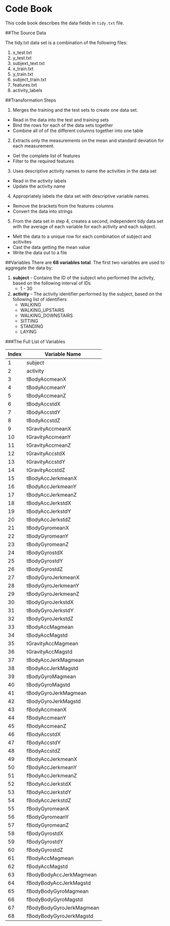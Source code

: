 # Code Book

This code book describes the data fields in `tidy.txt` file.

##The Source Data

The tidy.txt data set is a combination of the following files:

1. x_test.txt
2. y_test.txt
3. subjext_text.txt
4. x_train.txt
5. y_train.txt
6. subject_train.txt
7. features.txt
8. activity_labels

##Transformation Steps
1. Merges the training and the test sets to create one data set.
  * Read in the data into the test and training sets
  * Bind the rows for each of the data sets together
  * Combine all of of the different columns together into one table
2. Extracts only the measurements on the mean and standard deviation for each measurement. 
  * Get the complete list of features
  * Filter to the required features
3. Uses descriptive activity names to name the activities in the data set
  * Read in the activity labels
  * Update the activity name
4. Appropriately labels the data set with descriptive variable names. 
  * Remove the brackets from the features columns
  * Convert the data into strings  
5. From the data set in step 4, creates a second, independent tidy data set with the average of each variable for each activity and each subject.
  * Melt the data to a unique row for each combination of subject and acitivites
  * Cast the data getting the mean value
  * Write the data out to a file

##Variables
There are **68 variables total**. 
The first two variables are used to aggregate the data by:

1. **subject** - Contains the ID of the subject who performed the activity, based on the following interval of IDs 
   - 1 - 30
2. **activity** - The activity identifier performed by the subject, based on the following list of identifiers
   - WALKING
   - WALKING_UPSTAIRS
   - WALKING_DOWNSTAIRS
   - SITTING
   - STANDING
   - LAYING

###The Full List of Variables

Index  | Variable Name
------ | -------------
1|subject
2|activity
3|tBodyAccmeanX
4|tBodyAccmeanY
5|tBodyAccmeanZ
6|tBodyAccstdX
7|tBodyAccstdY
8|tBodyAccstdZ
9|tGravityAccmeanX
10|tGravityAccmeanY
11|tGravityAccmeanZ
12|tGravityAccstdX
13|tGravityAccstdY
14|tGravityAccstdZ
15|tBodyAccJerkmeanX
16|tBodyAccJerkmeanY
17|tBodyAccJerkmeanZ
18|tBodyAccJerkstdX
19|tBodyAccJerkstdY
20|tBodyAccJerkstdZ
21|tBodyGyromeanX
22|tBodyGyromeanY
23|tBodyGyromeanZ
24|tBodyGyrostdX
25|tBodyGyrostdY
26|tBodyGyrostdZ
27|tBodyGyroJerkmeanX
28|tBodyGyroJerkmeanY
29|tBodyGyroJerkmeanZ
30|tBodyGyroJerkstdX
31|tBodyGyroJerkstdY
32|tBodyGyroJerkstdZ
33|tBodyAccMagmean
34|tBodyAccMagstd
35|tGravityAccMagmean
36|tGravityAccMagstd
37|tBodyAccJerkMagmean
38|tBodyAccJerkMagstd
39|tBodyGyroMagmean
40|tBodyGyroMagstd
41|tBodyGyroJerkMagmean
42|tBodyGyroJerkMagstd
43|fBodyAccmeanX
44|fBodyAccmeanY
45|fBodyAccmeanZ
46|fBodyAccstdX
47|fBodyAccstdY
48|fBodyAccstdZ
49|fBodyAccJerkmeanX
50|fBodyAccJerkmeanY
51|fBodyAccJerkmeanZ
52|fBodyAccJerkstdX
53|fBodyAccJerkstdY
54|fBodyAccJerkstdZ
55|fBodyGyromeanX
56|fBodyGyromeanY
57|fBodyGyromeanZ
58|fBodyGyrostdX
59|fBodyGyrostdY
60|fBodyGyrostdZ
61|fBodyAccMagmean
62|fBodyAccMagstd
63|fBodyBodyAccJerkMagmean
64|fBodyBodyAccJerkMagstd
65|fBodyBodyGyroMagmean
66|fBodyBodyGyroMagstd
67|fBodyBodyGyroJerkMagmean
68|fBodyBodyGyroJerkMagstd
